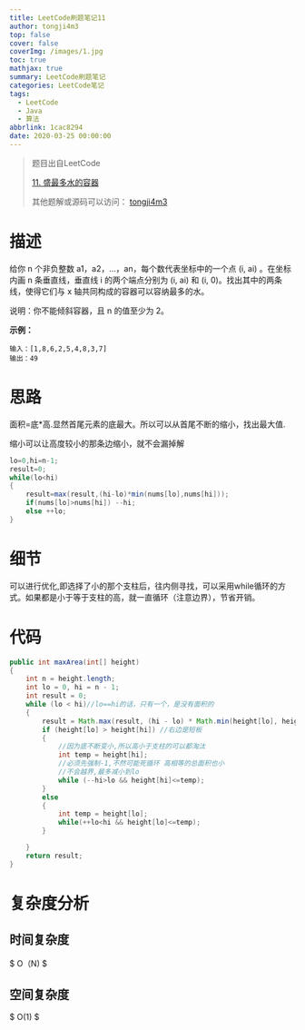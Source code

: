 ```yaml
---
title: LeetCode刷题笔记11
author: tongji4m3
top: false
cover: false
coverImg: /images/1.jpg
toc: true
mathjax: true
summary: LeetCode刷题笔记
categories: LeetCode笔记
tags:
  - LeetCode
  - Java
  - 算法
abbrlink: 1cac8294
date: 2020-03-25 00:00:00
---
```


> 题目出自LeetCode
>
>  [11. 盛最多水的容器](https://leetcode-cn.com/problems/container-with-most-water/)
>
>  其他题解或源码可以访问： [tongji4m3](https://github.com/tongji4m3/LeetCode)



# 描述

给你 n 个非负整数 a1，a2，...，an，每个数代表坐标中的一个点 (i, ai) 。在坐标内画 n 条垂直线，垂直线 i 的两个端点分别为 (i, ai) 和 (i, 0)。找出其中的两条线，使得它们与 x 轴共同构成的容器可以容纳最多的水。

说明：你不能倾斜容器，且 n 的值至少为 2。

 

**示例：**

```
输入：[1,8,6,2,5,4,8,3,7]
输出：49
```

# 思路

面积=底*高.显然首尾元素的底最大。所以可以从首尾不断的缩小，找出最大值.

缩小可以让高度较小的那条边缩小，就不会漏掉解

```java
lo=0,hi=n-1;
result=0;
while(lo<hi)
{
    result=max(result,(hi-lo)*min(nums[lo],nums[hi]));
    if(nums[lo]>nums[hi]) --hi;
    else ++lo;
}
```



# 细节

可以进行优化,即选择了小的那个支柱后，往内侧寻找，可以采用while循环的方式。如果都是小于等于支柱的高，就一直循环（注意边界），节省开销。


# 代码

```java
public int maxArea(int[] height)
{
    int n = height.length;
    int lo = 0, hi = n - 1;
    int result = 0;
    while (lo < hi)//lo==hi的话，只有一个，是没有面积的
    {
        result = Math.max(result, (hi - lo) * Math.min(height[lo], height[hi]));
        if (height[lo] > height[hi]) //右边是短板
        {
            //因为底不断变小,所以高小于支柱的可以都淘汰
            int temp = height[hi];
            //必须先强制-1,不然可能死循环 高相等的总面积也小
            //不会越界,最多减小到lo
            while (--hi>lo && height[hi]<=temp);
        }
        else
        {
            int temp = height[lo];
            while(++lo<hi && height[lo]<=temp);
        }

    }
    return result;
}
```



# 复杂度分析
## 时间复杂度

$ O（N) $ 

## 空间复杂度

$ O(1) $